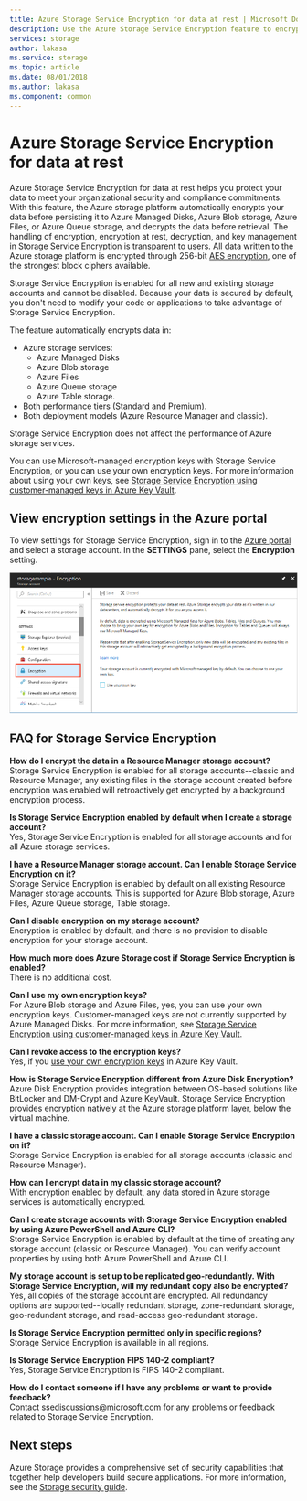 ```yaml
---
title: Azure Storage Service Encryption for data at rest | Microsoft Docs
description: Use the Azure Storage Service Encryption feature to encrypt Azure Managed Disks, Azure Blob storage, Azure Files, Azure Queue storage, and Azure Table storage on the service side when storing the data, and decrypt it when retrieving the data.
services: storage
author: lakasa
ms.service: storage
ms.topic: article
ms.date: 08/01/2018
ms.author: lakasa
ms.component: common
---
```


# Azure Storage Service Encryption for data at rest
Azure Storage Service Encryption for data at rest helps you protect your data to meet your organizational security and compliance commitments. With this feature, the Azure storage platform automatically encrypts your data before persisting it to Azure Managed Disks, Azure Blob storage, Azure Files, or Azure Queue storage, and decrypts the data before retrieval. The handling of encryption, encryption at rest, decryption, and key management in Storage Service Encryption is transparent to users. All data written to the Azure storage platform is encrypted through 256-bit [AES encryption](https://en.wikipedia.org/wiki/Advanced_Encryption_Standard), one of the strongest block ciphers available.

Storage Service Encryption is enabled for all new and existing storage accounts and cannot be disabled. Because your data is secured by default, you don't need to modify your code or applications to take advantage of Storage Service Encryption.

The feature automatically encrypts data in:

- Azure storage services:
    - Azure Managed Disks
    - Azure Blob storage
    - Azure Files
    - Azure Queue storage
    - Azure Table storage.  
- Both performance tiers (Standard and Premium).
- Both deployment models (Azure Resource Manager and classic).

Storage Service Encryption does not affect the performance of Azure storage services.

You can use Microsoft-managed encryption keys with Storage Service Encryption, or you can use your own encryption keys. For more information about using your own keys, see [Storage Service Encryption using customer-managed keys in Azure Key Vault](storage-service-encryption-customer-managed-keys.md).

## View encryption settings in the Azure portal
To view settings for Storage Service Encryption, sign in to the [Azure portal](https://portal.azure.com) and select a storage account. In the **SETTINGS** pane, select the **Encryption** setting.

![Portal screenshot showing the Encryption setting](./media/storage-service-encryption/image1.png)

## FAQ for Storage Service Encryption
**How do I encrypt the data in a Resource Manager storage account?**  
Storage Service Encryption is enabled for all storage accounts--classic and Resource Manager, any existing files in the storage account created before encryption was enabled will retroactively get encrypted by a background encryption process.

**Is Storage Service Encryption enabled by default when I create a storage account?**  
Yes, Storage Service Encryption is enabled for all storage accounts and for all Azure storage services.

**I have a Resource Manager storage account. Can I enable Storage Service Encryption on it?**  
Storage Service Encryption is enabled by default on all existing Resource Manager storage accounts. This is supported for Azure Blob storage, Azure Files, Azure Queue storage, Table storage. 

**Can I disable encryption on my storage account?**  
Encryption is enabled by default, and there is no provision to disable encryption for your storage account. 

**How much more does Azure Storage cost if Storage Service Encryption is enabled?**  
There is no additional cost.

**Can I use my own encryption keys?**  
For Azure Blob storage and Azure Files, yes, you can use your own encryption keys. Customer-managed keys are not currently supported by Azure Managed Disks. For more information, see [Storage Service Encryption using customer-managed keys in Azure Key Vault](storage-service-encryption-customer-managed-keys.md).

**Can I revoke access to the encryption keys?**  
Yes, if you [use your own encryption keys](storage-service-encryption-customer-managed-keys.md) in Azure Key Vault.

**How is Storage Service Encryption different from Azure Disk Encryption?**  
Azure Disk Encryption provides integration between OS-based solutions like BitLocker and DM-Crypt and Azure KeyVault. Storage Service Encryption provides encryption natively at the Azure storage platform layer, below the virtual machine.

**I have a classic storage account. Can I enable Storage Service Encryption on it?**  
Storage Service Encryption is enabled for all storage accounts (classic and Resource Manager).

**How can I encrypt data in my classic storage account?**  
With encryption enabled by default, any data stored in Azure storage services is automatically encrypted. 

**Can I create storage accounts with Storage Service Encryption enabled by using Azure PowerShell and Azure CLI?**  
Storage Service Encryption is enabled by default at the time of creating any storage account (classic or Resource Manager). You can verify account properties by using both Azure PowerShell and Azure CLI.

**My storage account is set up to be replicated geo-redundantly. With Storage Service Encryption, will my redundant copy also be encrypted?**  
Yes, all copies of the storage account are encrypted. All redundancy options are supported--locally redundant storage, zone-redundant storage, geo-redundant storage, and read-access geo-redundant storage.

**Is Storage Service Encryption permitted only in specific regions?**  
Storage Service Encryption is available in all regions.

**Is Storage Service Encryption FIPS 140-2 compliant?**  
Yes, Storage Service Encryption is FIPS 140-2 compliant.

**How do I contact someone if I have any problems or want to provide feedback?**  
Contact [ssediscussions@microsoft.com](mailto:ssediscussions@microsoft.com) for any problems or feedback related to Storage Service Encryption.

## Next steps
Azure Storage provides a comprehensive set of security capabilities that together help developers build secure applications. For more information, see the [Storage security guide](../storage-security-guide.md).